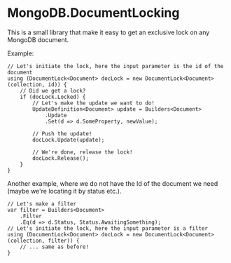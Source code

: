 # MongoDB.DocumentLocking

This is a small library that make it easy to get an exclusive lock on any MongoDB document.

Example:

	// Let's initiate the lock, here the input parameter is the id of the document
	using (DocumentLock<Document> docLock = new DocumentLock<Document>(collection, id)) {
		// Did we get a lock?
		if (docLock.Locked) {
			// Let's make the update we want to do!
			UpdateDefinition<Document> update = Builders<Document>
				.Update
				.Set(d => d.SomeProperty, newValue);

			// Push the update!
			docLock.Update(update);

			// We're done, release the lock!
			docLock.Release();
		}
	}

Another example, where we do not have the Id of the document we need (maybe we're locating it by status etc.).

	// Let's make a filter
	var filter = Builders<Document>
		.Filter
		.Eq(d => d.Status, Status.AwaitingSomething);
	// Let's initiate the lock, here the input parameter is a filter
	using (DocumentLock<Document> docLock = new DocumentLock<Document>(collection, filter)) {
		// ... same as before!
	}

